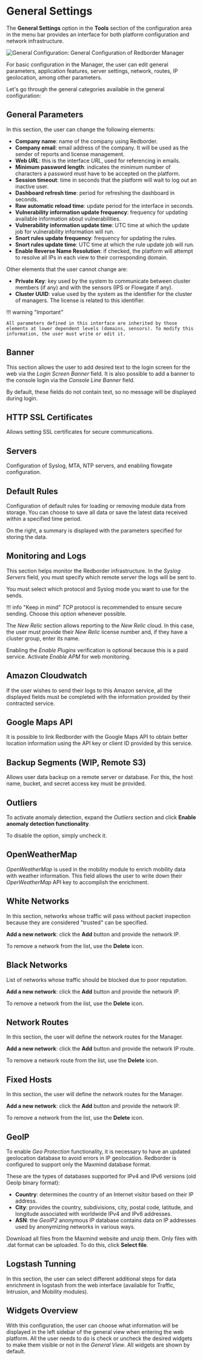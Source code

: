 # General Settings

The **General Settings** option in the **Tools** section of the configuration area in the menu bar provides an interface for both platform configuration and network infrastructure.

![General Configuration: General Configuration of Redborder Manager](images/ch07_img006.png)

For basic configuration in the Manager, the user can edit general parameters, application features, server settings, network, routes, IP geolocation, among other parameters.

Let's go through the general categories available in the general configuration:

## General Parameters

In this section, the user can change the following elements:

- **Company name**: name of the company using Redborder.
- **Company email**: email address of the company. It will be used as the sender of reports and license management.
- **Web *URL***: this is the interface *URL*, used for referencing in emails.
- **Minimum password length**: indicates the minimum number of characters a password must have to be accepted on the platform.
- **Session timeout**: time in seconds that the platform will wait to log out an inactive user.
- **Dashboard refresh time**: period for refreshing the dashboard in seconds.
- **Raw automatic reload time**: update period for the interface in seconds.
- **Vulnerability information update frequency**: frequency for updating available information about vulnerabilities.
- **Vulnerability information update time**: UTC time at which the update job for vulnerability information will run.
- **Snort rules update frequency**: frequency for updating the rules.
- **Snort rules update time**: UTC time at which the rule update job will run.
- **Enable Reverse Name Resolution**: if checked, the platform will attempt to resolve all IPs in each view to their corresponding domain.

Other elements that the user cannot change are:

- **Private Key**: key used by the system to communicate between cluster members (if any) and with the sensors (IPS or Flowgate if any).
- **Cluster UUID**: value used by the system as the identifier for the cluster of managers. The license is related to this identifier.

!!! warning "Important"

    All parameters defined in this interface are inherited by those elements at lower dependent levels (domains, sensors). To modify this information, the user must write or edit it.

## Banner

This section allows the user to add desired text to the login screen for the web via the *Login Screen Banner* field. It is also possible to add a banner to the console login via the *Console Line Banner* field.

By default, these fields do not contain text, so no message will be displayed during login.

## HTTP SSL Certificates

Allows setting SSL certificates for secure communications.

## Servers

Configuration of Syslog, MTA, NTP servers, and enabling flowgate configuration.

## Default Rules

Configuration of default rules for loading or removing module data from storage. You can choose to save all data or save the latest data received within a specified time period.

On the right, a summary is displayed with the parameters specified for storing the data.

## Monitoring and Logs

This section helps monitor the Redborder infrastructure. In the *Syslog Servers* field, you must specify which remote server the logs will be sent to.

You must select which protocol and Syslog mode you want to use for the sends.

!!! info "Keep in mind"
    *TCP* protocol is recommended to ensure secure sending. Choose this option whenever possible.

The *New Relic* section allows reporting to the *New Relic* cloud. In this case, the user must provide their *New Relic* license number and, if they have a cluster group, enter its name.

Enabling the *Enable Plugins* verification is optional because this is a paid service. Activate *Enable APM* for web monitoring.

## Amazon Cloudwatch

If the user wishes to send their logs to this Amazon service, all the displayed fields must be completed with the information provided by their contracted service.

## Google Maps API

It is possible to link Redborder with the Google Maps API to obtain better location information using the API key or client ID provided by this service.

## Backup Segments (WIP, Remote S3)

Allows user data backup on a remote server or database. For this, the host name, bucket, and secret access key must be provided.

## Outliers

To activate anomaly detection, expand the *Outliers* section and click **Enable anomaly detection functionality**.

To disable the option, simply uncheck it.

## OpenWeatherMap

*OpenWeatherMap* is used in the mobility module to enrich mobility data with weather information. This field allows the user to write down their *OperWeatherMap* API key to accomplish the enrichment.

## White Networks

In this section, networks whose traffic will pass without packet inspection because they are considered "trusted" can be specified.

**Add a new network**: click the **Add** button and provide the network IP.

To remove a network from the list, use the **Delete** icon.

## Black Networks

List of networks whose traffic should be blocked due to poor reputation.

**Add a new network**: click the **Add** button and provide the network IP.

To remove a network from the list, use the **Delete** icon.

## Network Routes

In this section, the user will define the network routes for the Manager.

**Add a new network**: click the **Add** button and provide the network IP route.

To remove a network route from the list, use the **Delete** icon.

## Fixed Hosts

In this section, the user will define the network routes for the Manager.

**Add a new network**: click the **Add** button and provide the network IP.

To remove a network from the list, use the **Delete** icon.

## GeoIP

To enable *Geo Protection* functionality, it is necessary to have an updated geolocation database to avoid errors in IP geolocation. Redborder is configured to support only the Maxmind database format.

These are the types of databases supported for IPv4 and IPv6 versions (old GeoIp binary format):

- **Country**: determines the country of an Internet visitor based on their IP address.
- **City**: provides the country, subdivisions, city, postal code, latitude, and longitude associated with worldwide IPv4 and IPv6 addresses.
- **ASN**: the *GeoIP2* anonymous IP database contains data on IP addresses used by anonymizing networks in various ways.

Download all files from the Maxmind website and unzip them. Only files with .dat format can be uploaded. To do this, click **Select file**.

## Logstash Tunning

In this section, the user can select different additional steps for data enrichment in logstash from the web interface (available for Traffic, Intrusion, and Mobility modules).

## Widgets Overview

With this configuration, the user can choose what information will be displayed in the left sidebar of the general view when entering the web platform. All the user needs to do is check or uncheck the desired widgets to make them visible or not in the *General View*. All widgets are shown by default.

